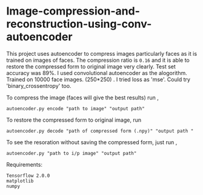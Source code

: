 # Image-compression-and-reconstruction-using-conv-autoencoder
This project uses autoencoder to compress images particularly faces as it is trained on images of faces. The compression ratio 
is ```0.16``` and it is able to restore the compressed form to original image very clearly. Test set accuracy was 89%.
I used convolutional autoencoder as the alogorithm. Trained on 10000 face images. (250*250) .
I tried loss as 'mse'. Could try 'binary_crossentropy' too.

To compress the image (faces will give the best results) run ,

```autoencoder.py encode "path to image" "output path"```

To restore the compressed form to original image, run

```autoencoder.py decode "path of compressed form (.npy)" "output path "```

To see the resoration without saving the compressed form, just run ,

```autoencoder.py "path to i/p image" "output path"```

Requirements:
```
Tensorflow 2.0.0
matplotlib
numpy
```
